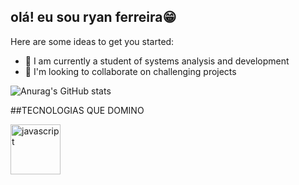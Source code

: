 ## olá! eu sou ryan ferreira😁


Here are some ideas to get you started:
- 🌱 I am currently a student of systems analysis and development
- 👯 I'm looking to collaborate on challenging projects

![Anurag's GitHub stats](https://github-readme-stats.vercel.app/api?username=Ryandsferrer&show_icons=true&theme=tokyonight)

##TECNOLOGIAS QUE DOMINO

<div display= 'flex' flex-direction= 'rows'>
  <img alt='javascript' src='https://cdn.icon-icons.com/icons2/2415/PNG/512/javascript_original_logo_icon_146455.png' width='80'>
</div>
